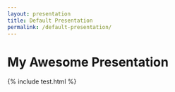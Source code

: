 ```yaml
---
layout: presentation
title: Default Presentation
permalink: /default-presentation/
---
```


# My Awesome Presentation


{% include test.html %}
